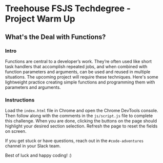 
# Treehouse FSJS Techdegree - Project Warm Up

## What's the Deal with Functions?

### Intro

Functions are central to a developer’s work.  They’re often used like short task handlers that accomplish repeated jobs, and when combined with function parameters and arguments, can be used and reused in multiple situations.  The upcoming project will require these techniques.  Here's some lightweight practice creating simple functions and programming them with parameters and arguments.

### Instructions

Load the `index.html` file in Chrome and open the Chrome DevTools console.  Then follow along with the comments in the `js/script.js` file to complete this challenge.  When you are done, clicking the buttons on the page should highlight your desired section selection.  Refresh the page to reset the fields on screen.

If you get stuck or have questions, reach out in the `#code-adventures` channel in your Slack team.

Best of luck and happy coding! :)